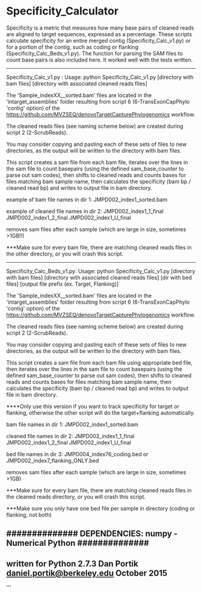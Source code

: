 # Specificity_Calculator

Specificity is a metric that measures how many base pairs of cleaned reads are aligned to target sequences, expressed as a percentage.
These scripts calculate specificity for an entire merged contig (Specificity_Calc_v1.py) or for 
a portion of the contig, such as coding or flanking (Specificity_Calc_Beds_v1.py).  The function for parsing 
the SAM files to count base pairs is also included here.  It worked well with the tests written.

-----------------------------------------------------------------------------------------
Specificity_Calc_v1.py :
Usage: python Specificity_Calc_v1.py [directory with bam files] [directory with associated cleaned reads files]

The 'Sample_indexXX__sorted.bam' files are located in the 'intarget_assemblies' folder resulting 
from script 6 (6-TransExonCapPhylo 'contig' option) of the 
https://github.com/MVZSEQ/denovoTargetCapturePhylogenomics workflow.

The cleaned reads files (see naming scheme below) are created during script 2 (2-ScrubReads).

You may consider copying and pasting each of these sets of files to new directories, as
the output will be written to the directory with bam files.


This script creates a sam file from each bam file, iterates over the lines in the sam file 
to count basepairs (using the defined sam_base_counter to parse out sam codes), then shifts
to cleaned reads and counts bases for files matching bam sample name, then calculates the 
specificity (bam bp / cleaned read bp) and writes to output file in bam directory.

example of bam file names in dir 1:
JMPD002_index1_sorted.bam

example of cleaned file names in dir 2:
JMPD002_index1_1_final
JMPD002_index1_2_final
JMPD002_index1_U_final

removes sam files after each sample (which are large in size, sometimes >1GB!!)

***Make sure for every bam file, there are matching cleaned reads files in the other
directory, or you will crash this script.

------------------------------------------------------------------------------------------
Specificity_Calc_Beds_v1.py:
Usage: python Specificity_Calc_v1.py [directory with bam files] [directory with associated cleaned reads files] [dir with bed files] [output file prefix (ex. Target, Flanking)]

The 'Sample_indexXX__sorted.bam' files are located in the 'intarget_assemblies' folder resulting 
from script 6 (6-TransExonCapPhylo 'contig' option) of the 
https://github.com/MVZSEQ/denovoTargetCapturePhylogenomics workflow.

The cleaned reads files (see naming scheme below) are created during script 2 (2-ScrubReads).

You may consider copying and pasting each of these sets of files to new directories, as
the output will be written to the directory with bam files.

This script creates a sam file from each bam file using appropriate bed file, then
iterates over the lines in the sam file to count basepairs 
(using the defined sam_base_counter to parse out sam codes), then shifts
to cleaned reads and counts bases for files matching bam sample name, then calculates the 
specificity (bam bp / cleaned read bp) and writes to output file in bam directory.

****Only use this version if you want to track specificity for target or flanking,
otherwise the other script will do the target+flanking automatically.

bam file names in dir 1:
JMPD002_index1_sorted.bam

cleaned file names in dir 2:
JMPD002_index1_1_final
JMPD002_index1_2_final
JMPD002_index1_U_final

bed file names in dir 3:
JMPD004_index76_coding.bed
or
JMPD002_index7_flanking_ONLY.bed


removes sam files after each sample (which are large in size, sometimes >1GB)

***Make sure for every bam file, there are matching cleaned reads files in the cleaned reads
directory, or you will crash this script.

***Make sure you only have one bed file per sample in directory (coding or flanking, not both)





##############
DEPENDENCIES:
numpy - Numerical Python
##############
------------------------
written for Python 2.7.3
Dan Portik
daniel.portik@berkeley.edu
October 2015
------------------------
'''

